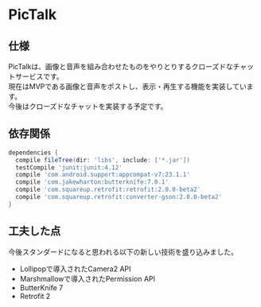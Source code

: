 # PicTalk

## 仕様

PicTalkは、画像と音声を組み合わせたものをやりとりするクローズドなチャットサービスです。  
現在はMVPである画像と音声をポストし、表示・再生する機能を実装しています。  
今後はクローズドなチャットを実装する予定です。  


## 依存関係

```groovy
dependencies {
  compile fileTree(dir: 'libs', include: ['*.jar'])
  testCompile 'junit:junit:4.12'
  compile 'com.android.support:appcompat-v7:23.1.1'
  compile 'com.jakewharton:butterknife:7.0.1'
  compile 'com.squareup.retrofit:retrofit:2.0.0-beta2'
  compile 'com.squareup.retrofit:converter-gson:2.0.0-beta2'
}
```


## 工夫した点
今後スタンダードになると思われる以下の新しい技術を盛り込みました。
- Lollipopで導入されたCamera2 API
- Marshmallowで導入されたPermission API
- ButterKnife 7
- Retrofit 2
